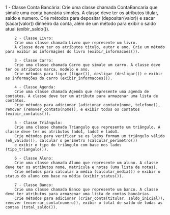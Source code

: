 1 - Classe Conta Bancária:
        Crie uma classe chamada ContaBancaria que simule uma conta bancária simples.
        A classe deve ter os atributos titular, saldo e numero. Crie métodos para depositar (depositar(valor))
        e sacar (sacar(valor)) dinheiro da conta, além de um método para exibir o saldo atual (exibir_saldo()).

        2 - Classe Livro:
        Crie uma classe chamada Livro que represente um livro.
        A classe deve ter os atributos titulo, autor e ano. Crie um método para exibir as informações do livro (exibir_informacoes()).

        3 - Classe Carro:
        Crie uma classe chamada Carro que simule um carro. A classe deve ter os atributos marca, modelo e ano.
        Crie métodos para ligar (ligar()), desligar (desligar()) e exibir as informações do carro (exibir_informacoes()).

        4 - Classe Agenda:
        Crie uma classe chamada Agenda que represente uma agenda de contatos. A classe deve ter um atributo para armazenar uma lista de contatos.
        Crie métodos para adicionar (adicionar_contato(nome, telefone)), remover (remover_contato(nome)), e exibir todos os contatos (exibir_contatos()).

        5 - Classe Triângulo:
        Crie uma classe chamada Triangulo que represente um triângulo. A classe deve ter os atributos lado1, lado2 e lado3.
        Crie métodos para verificar se os lados formam um triângulo válido (eh_valido()), calcular o perímetro (calcular_perimetro())
        e exibir o tipo do triângulo com base nos lados (tipo_triangulo()).

        6 - Classe Aluno:
        Crie uma classe chamada Aluno que represente um aluno. A classe deve ter os atributos nome, matricula e notas (uma lista de notas).
        Crie métodos para calcular a média (calcular_media()) e exibir o status do aluno com base na média (exibir_status()).

        7 - Classe Banco:
        Crie uma classe chamada Banco que represente um banco. A classe deve ter atributos para armazenar uma lista de contas bancárias.
        Crie métodos para adicionar (criar_conta(titular, saldo_inicial)), remover (encerrar_conta(numero)), exibir o total de saldo de todas as contas (total_saldo()).